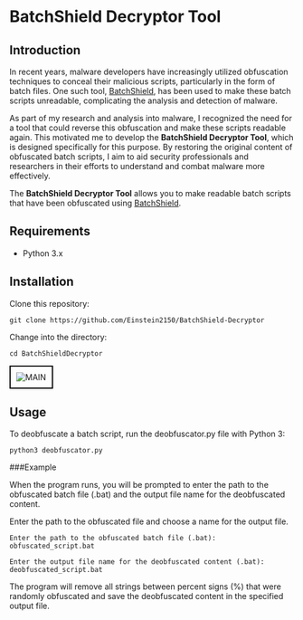 # BatchShield Decryptor Tool

## Introduction

In recent years, malware developers have increasingly utilized obfuscation techniques to conceal their malicious scripts, particularly in the form of batch files. One such tool, [BatchShield](https://github.com/DevBubba/BatchShield), has been used to make these batch scripts unreadable, complicating the analysis and detection of malware.

As part of my research and analysis into malware, I recognized the need for a tool that could reverse this obfuscation and make these scripts readable again. This motivated me to develop the **BatchShield Decryptor Tool**, which is designed specifically for this purpose. By restoring the original content of obfuscated batch scripts, I aim to aid security professionals and researchers in their efforts to understand and combat malware more effectively.

The **BatchShield Decryptor Tool** allows you to make readable batch scripts that have been obfuscated using [BatchShield](https://github.com/DevBubba/BatchShield).

## Requirements

- Python 3.x

## Installation

Clone this repository:

```git clone https://github.com/Einstein2150/BatchShield-Decryptor```

Change into the directory:

```cd BatchShieldDecryptor```

<div style="border: 2px solid black; padding: 10px; display: inline-block;">
    <img src="pictures/MAIN.PNG" alt="MAIN" style="max-width: 100%;">
</div>
   	
## Usage

To deobfuscate a batch script, run the deobfuscator.py file with Python 3:

```python3 deobfuscator.py```

###Example

When the program runs, you will be prompted to enter the path to the obfuscated batch file (.bat) and the output file name for the deobfuscated content.

Enter the path to the obfuscated file and choose a name for the output file.

```Enter the path to the obfuscated batch file (.bat): obfuscated_script.bat```

```Enter the output file name for the deobfuscated content (.bat): deobfuscated_script.bat```

The program will remove all strings between percent signs (%) that were randomly obfuscated and save the deobfuscated content in the specified output file.
	